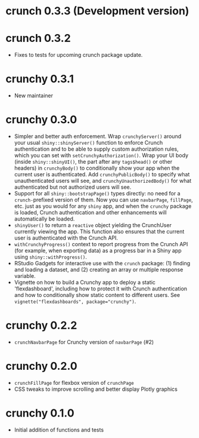 # crunch 0.3.3 (Development version)

# crunch 0.3.2
* Fixes to tests for upcoming crunch package update.

# crunchy 0.3.1
* New maintainer

# crunchy 0.3.0
* Simpler and better auth enforcement. Wrap `crunchyServer()` around your usual `shiny::shinyServer()` function to enforce Crunch authentication and to be able to supply custom authorization rules, which you can set with `setCrunchyAuthorization()`. Wrap your UI body (inside `shiny::shinyUI()`, the part after any `tags$head()` or other headers) in `crunchyBody()` to conditionally show your app when the current user is authenticated. Add `crunchyPublicBody()` to specify what unauthenticated users will see, and `crunchyUnauthorizedBody()` for what authenticated but not authorized users will see.
* Support for all `shiny::bootstrapPage()` types directly: no need for a `crunch-`prefixed version of them. Now you can use `navbarPage`, `fillPage`, etc. just as you would for any `shiny` app, and when the `crunchy` package is loaded, Crunch authentication and other enhancements will automatically be loaded.
* `shinyUser()` to return a `reactive` object yielding the CrunchUser currently viewing the app. This function also ensures that the current user is authenticated with the Crunch API.
* `withCrunchyProgress()` context to report progress from the Crunch API (for example, when exporting data) as a progress bar in a Shiny app using `shiny::withProgress()`.
* RStudio Gadgets for interactive use with the `crunch` package: (1) finding and loading a dataset, and (2) creating an array or multiple response variable.
* Vignette on how to build a Crunchy app to deploy a static 'flexdashboard', including how to protect it with Crunch authentication and how to conditionally show static content to different users. See `vignette("flexdashboards", package="crunchy")`.

# crunchy 0.2.2

* `crunchNavbarPage` for Crunchy version of `navbarPage` (#2)

# crunchy 0.2.0

* `crunchFillPage` for flexbox version of `crunchPage`
* CSS tweaks to improve scrolling and better display Plotly graphics

# crunchy 0.1.0

* Initial addition of functions and tests
